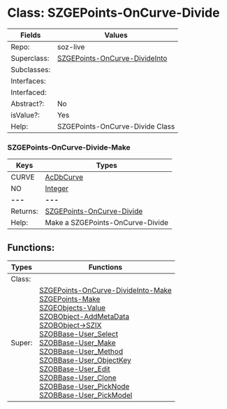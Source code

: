 
# Class:	SZGEPoints-OnCurve-Divide

| Fields | Values |
| --------- | --------- |
| Repo: | soz-live |
| Superclass: | [SZGEPoints-OnCurve-DivideInto](SZGEPoints-OnCurve-DivideInto.html) |
| Subclasses: |  |
| Interfaces: |  |
| Interfaced: |  |
| Abstract?: | No |
| isValue?: | Yes |
| Help: | SZGEPoints-OnCurve-Divide Class |

### SZGEPoints-OnCurve-Divide-Make

| Keys | Types |
| --------- | --------- |
| CURVE | [AcDbCurve](AcDbCurve.html) |
| NO | [Integer](Integer.html) |
| **---** | **---** |
| Returns: | [SZGEPoints-OnCurve-Divide](SZGEPoints-OnCurve-Divide.html) |
| Help: | Make a SZGEPoints-OnCurve-Divide |


## Functions:

| Types | Functions |
| --------- | --------- |
| Class: |  |
| Super: | [SZGEPoints-OnCurve-DivideInto-Make](SZGEPoints-OnCurve-DivideInto.html) <br> [SZGEPoints-Make](SZGEPoints.html) <br> [SZGEObjects-Value](SZGEObjects.html) <br> [SZOBObject-AddMetaData](SZOBObject.html) <br> [SZOBObject->SZIX](SZOBObject.html) <br> [SZOBBase-User_Select](SZOBBase.html) <br> [SZOBBase-User_Make](SZOBBase.html) <br> [SZOBBase-User_Method](SZOBBase.html) <br> [SZOBBase-User_ObjectKey](SZOBBase.html) <br> [SZOBBase-User_Edit](SZOBBase.html) <br> [SZOBBase-User_Clone](SZOBBase.html) <br> [SZOBBase-User_PickNode](SZOBBase.html) <br> [SZOBBase-User_PickModel](SZOBBase.html) |


